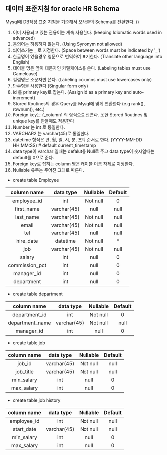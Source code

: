 ## 데이터 표준지침 for oracle HR Schema

Mysql에 DB작성 표준 지침을 기준해서 오라클의 Schema를 전환한다.
()

1. 이미 사용되고 있는 관용어는 계속 사용한다. (keeping Idiomatic words used in advanced)
2. 동의어는 허용하지 않는다. (Using Synonym not allowed)
3. 띄어쓰기는 _ 로 지정한다. (Space between words must be indicated by '_')
4. 한글명이 있을경우 영문으로 번역하여 표기한다. (Translate other language into English)
5. 테이블 명은 앞이 대문자인 카멜케이스를 쓴다. (Labeling tables must use Camelcase)
6. 컬럼명은 소문자만 쓴다. (Labeling columns must use lowercases only)
7. 단수형을 사용한다 (Singular form only)
8. id 를 primary key로 잡는다. (Assign id as a primary key and auto-increment) 
9. Stored Routines의 경우 Query를 Mysql에 맞게 변환한다 (e.g rank(), rownum(), etc.)
10. Foreign key는 f_column1 의 형식으로 만든다. 또한 Stored Routines 및 unique key를 만들때도 적용한다
11. Number 는 int 로 통일한다.
12. VARCHAR2 는 varchar(45)로 통일한다.
13. datetime 형식은 년, 월, 일, 시, 분, 초의 순서로 한다. (YYYY-MM-DD HH:MM:SS) # default current_timestamp
14. data type이 varchar 일때는 defalut를 Null로 주고 data type이 숫자일때는 default를 0으로 준다.
15. Foreign key로 잡히는 column 명은 테이블 이름 자체로 지정한다.
16. Nullable 유무는 주어진 그대로 따른다.

- create table Employee

| column name  | data type  | Nullable | Default|
|:------------:|:----------:|:--------:|:------:|
|  employee_id |    int     | Not null |   0    |
|  first_name  | varchar(45)|   null   |  null  |
|  last_name   | varchar(45)| Not null |  null  |
|    email     | varchar(45)| Not null |  null  |
|     tel      | varchar(45)|   null   |  null  |
|  hire_date   |   datetime | Not null |   *    |
|     job      | varchar(45)| Not null |  null  |
|    salary    |     int    |   null   |   0    |
|commission_pct|     int    |   null   |   0    |
|  manager_id  |     int    |   null   |   0    |
|  department  |     int    |   null   |   0    |

- create table department

|   column name  | data type  | Nullable | Default|
|:--------------:|:----------:|:--------:|:------:|
|department_id   |    int     | Not null |   0    |
|department_name | varchar(45)| Not null |  null  |
|  manager_id    |     int    |   null   |    0   |

- create table job

|   column name  | data type  | Nullable | Default|
|:--------------:|:----------:|:--------:|:------:|
|    job_id      | varchar(45)| Not null |  null  |
|   job_title    | varchar(45)| Not null |  null  |
|   min_salary   |     int    |   null   |    0   |
|   max_salary   |     int    |   null   |    0   |


- create table job history

|   column name  | data type  | Nullable | Default|
|:--------------:|:----------:|:--------:|:------:|
|   employee_id  |     int    | Not null |  null  |
|   start_date   | varchar(45)| Not null |  null  |
|   min_salary   |     int    |   null   |    0   |
|   max_salary   |     int    |   null   |    0   |


